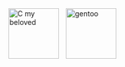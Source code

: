 <img src="https://github.com/Zer0Flux86/Zer0Flux86/blob/main/c-c-my-beloved.gif?raw=true" alt="C my beloved" width="100" style="margin-right: 10px;">
<img src="https://github.com/Zer0Flux86/Zer0Flux86/blob/main/linux-gentoo.gif?raw=true" alt="gentoo" width="100">
<br clear="left">
